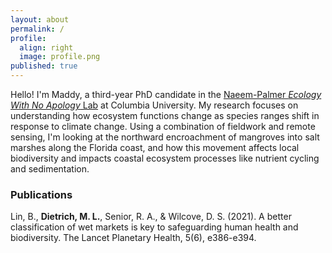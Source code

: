 ```yaml
---
layout: about
permalink: /
profile:
  align: right
  image: profile.png
published: true
---
```


Hello! I'm Maddy, a third-year PhD candidate in the [Naeem-Palmer *Ecology With No Apology* Lab](https://naeemlab.com/) at Columbia University. My research focuses on understanding how ecosystem functions change as species ranges shift in response to climate change. Using a combination of fieldwork and remote sensing, I'm looking at the northward encroachment of mangroves into salt marshes along the Florida coast, and how this movement affects local biodiversity and impacts coastal ecosystem processes like nutrient cycling and sedimentation. 

### Publications

Lin, B., **Dietrich, M. L.**, Senior, R. A., & Wilcove, D. S. (2021). A better classification of wet markets is key to safeguarding human health and biodiversity. The Lancet Planetary Health, 5(6), e386-e394.
